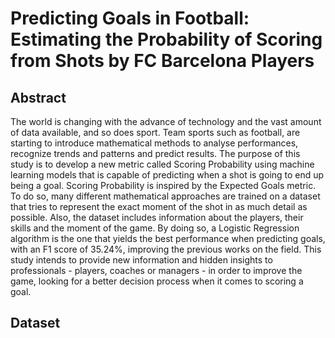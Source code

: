 # Predicting Goals in Football: Estimating the Probability of Scoring from Shots by FC Barcelona Players

## Abstract 
The world is changing with the advance of technology and the vast amount of data available, and so does sport. Team sports such as football, are starting to introduce mathematical methods to analyse performances, recognize trends and patterns and predict results. The purpose of this study is to develop a new metric called Scoring Probability using machine learning models that is capable of predicting when a shot is going to end up being a goal. Scoring Probability is inspired by the Expected Goals metric.
To do so, many different mathematical approaches are trained on a dataset that tries to represent the exact moment of the shot in as much detail as possible. Also, the dataset includes information about the players, their skills and the moment of the game. By doing so, a Logistic Regression algorithm is the one that yields the best performance when predicting goals, with an F1 score of 35.24%, improving the previous works on the field.
This study intends to provide new information and hidden insights to professionals - players, coaches or managers - in order to improve the game, looking for a better decision process when it comes to scoring a goal.


## Dataset



